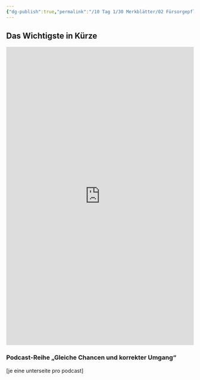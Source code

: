 ```yaml
---
{"dg-publish":true,"permalink":"/10 Tag 1/30 Merkblätter/02 Fürsorgepflicht des Betriebs/"}
---
```


## Das Wichtigste in Kürze
<iframe src="https://aburossi.github.io/prezi/BBK/merkblaetter/#/" style="border:0px #ffffff none;" name="myiFrame" scrolling="no" frameborder="1" marginheight="0px" marginwidth="0px" height="800px" width="100%" allowfullscreen></iframe>

### Podcast-Reihe „Gleiche Chancen und korrekter Umgang“ 
[je eine unterseite pro podcast]
